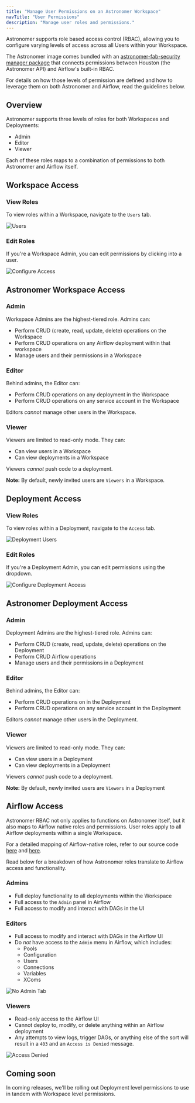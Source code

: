 ```yaml
---
title: "Manage User Permissions on an Astronomer Workspace"
navTitle: "User Permissions"
description: "Manage user roles and permissions."
---
```


Astronomer supports role based access control (RBAC), allowing you to configure varying levels of access across all Users within your Workspace.

The Astronomer image comes bundled with an [astronomer-fab-security manager package](https://github.com/astronomer/astronomer-fab-securitymanager/blob/3067c0470dbb1a528d1e251fb45312d01989e6a4/README.md) that connects permissions between
Houston (the Astronomer API) and Airflow's built-in RBAC.

For details on how those levels of permission are defined and how to leverage them on both Astronomer and Airflow, read the guidelines below.

## Overview

Astronomer supports three levels of roles for both Workspaces and Deployments:

   - Admin
   - Editor
   - Viewer

Each of these roles maps to a combination of permissions to both Astronomer and Airflow itself.

## Workspace Access

### View Roles

To view roles within a Workspace, navigate to the `Users` tab.

![Users](https://assets2.astronomer.io/main/docs/astronomer-ui/users_permissions.png)

### Edit Roles

If you're a Workspace Admin, you can edit permissions by clicking into a user.

![Configure Access](https://assets2.astronomer.io/main/docs/astronomer-ui/configure_access-0.22.png)

## Astronomer Workspace Access

### Admin

Workspace Admins are the highest-tiered role. Admins can:

- Perform CRUD (create, read, update, delete) operations on the Workspace
- Perform CRUD operations on any Airflow deployment within that workspace
- Manage users and their permissions in a Workspace

### Editor

Behind admins, the Editor can:

- Perform CRUD operations on any deployment in the Workspace
- Perform CRUD operations on any service account in the Workspace

Editors _cannot_ manage other users in the Workspace.

### Viewer

Viewers are limited to read-only mode. They can:

- Can view users in a Workspace
- Can view deployments in a Workspace

Viewers _cannot_ push code to a deployment.

**Note:** By default, newly invited users are `Viewers` in a Workspace.

## Deployment Access

### View Roles

To view roles within a Deployment, navigate to the `Access` tab.

![Deployment Users](https://assets2.astronomer.io/main/docs/astronomer-ui/deployment_users_0.22.png)

### Edit Roles

If you're a Deployment Admin, you can edit permissions using the dropdown.

![Configure Deployment Access](https://assets2.astronomer.io/main/docs/astronomer-ui/deployment_users_edit_0.22.png)

## Astronomer Deployment Access

### Admin

Deployment Admins are the highest-tiered role. Admins can:

- Perform CRUD (create, read, update, delete) operations on the Deployment
- Perform CRUD Airflow operations
- Manage users and their permissions in a Deployment

### Editor

Behind admins, the Editor can:

- Perform CRUD operations on in the Deployment
- Perform CRUD operations on any service account in the Deployment

Editors _cannot_ manage other users in the Deployment.

### Viewer

Viewers are limited to read-only mode. They can:

- Can view users in a Deployment
- Can view deployments in a Deployment

Viewers _cannot_ push code to a deployment.

**Note:** By default, newly invited users are `Viewers` in a Deployment

## Airflow Access

Astronomer RBAC not only applies to functions on Astronomer itself, but it also maps to Airflow native roles and permissions. User roles apply to all Airflow deployments within a single Workspace.

For a detailed mapping of Airflow-native roles, refer to our source code [here](https://github.com/astronomer/docs/blob/2725107126909019c6db02c7d40dcccfe20e9312/cloud/stable/reference/default.yaml#L261) and [here](https://github.com/astronomer/docs/blob/2725107126909019c6db02c7d40dcccfe20e9312/cloud/stable/reference/authorization-handler.js#L89-L113).

Read below for a breakdown of how Astronomer roles translate to Airflow access and functionality.

### Admins

- Full deploy functionality to all deployments within the Workspace
- Full access to the `Admin` panel in Airflow
- Full access to modify and interact with DAGs in the UI

### Editors

- Full access to modify and interact with DAGs in the Airflow UI
- Do *not* have access to the `Admin` menu in Airflow, which includes:
    - Pools
    - Configuration
    - Users
    - Connections
    - Variables
    - XComs

![No Admin Tab](https://assets2.astronomer.io/main/docs/astronomer-ui/editor_view.png)

### Viewers

- Read-only access to the Airflow UI
- Cannot deploy to, modify, or delete anything within an Airflow deployment
- Any attempts to view logs, trigger DAGs, or anything else of the sort will result in a `403` and an `Access is Denied` message.

![Access Denied](https://assets2.astronomer.io/main/docs/astronomer-ui/access_denied.png)

## Coming soon

In coming releases, we'll be rolling out Deployment level permissions to use in tandem with Workspace level permissions.
